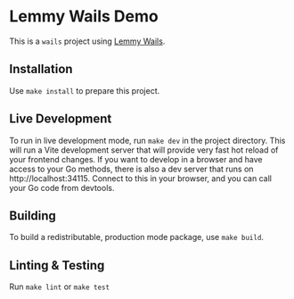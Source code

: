 # Lemmy Wails Demo

This is a `wails` project using [Lemmy Wails](https://github.com/LouisBrunner/lemmy-wails).

## Installation

Use `make install` to prepare this project.

## Live Development

To run in live development mode, run `make dev` in the project directory. This will run a Vite development
server that will provide very fast hot reload of your frontend changes. If you want to develop in a browser
and have access to your Go methods, there is also a dev server that runs on http://localhost:34115. Connect
to this in your browser, and you can call your Go code from devtools.

## Building

To build a redistributable, production mode package, use `make build`.

## Linting & Testing

Run `make lint` or `make test`

